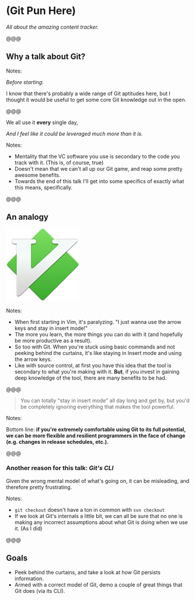 # (Git Pun Here)
_All about the amazing content tracker._

@@@

## Why a talk about Git?

Notes:

_Before starting_:

I know that there's probably a wide range of Git aptitudes here, but I thought
it would be useful to get some core Git knowledge out in the open.

@@@

We all use it **every** single day,
<p class="fragment"><i>And I feel like it could be leveraged much more than it is.</i></p>

Notes:

- Mentality that the VC software you use is secondary to the code you track with
  it. (This is, of course, true)
- Doesn't mean that we can't all up our Git game, and reap some pretty awesome
  benefits.
- Towards the end of this talk I'll get into some specifics of exactly what
  this means, specifically.

@@@

## An analogy

<img alt="Vim" src="img/vim.png" class="fragment img-simple" />

Notes:

- When first starting in Vim, it's paralyzing. "I just wanna use the arrow
  keys and stay in insert mode!"
- The more you learn, the more things you can do with it (and hopefully be more
  productive as a result).
- So too with Git. When you're stuck using basic commands and not peeking behind
  the curtains, it's like staying in Insert mode and using the arrow keys.
- Like with source control, at first you have this idea that the tool is
  secondary to what you're making with it. **But**, if you invest in gaining
  deep knowledge of the tool, there are many benefits to be had.

@@@

> You can totally "stay in insert mode" all day long and get by, but you'd be
> completely ignoring everything that makes the tool powerful.

Notes:

Bottom line: **if you're extremely comfortable using Git to its full potential,
we can be more flexible and resilient programmers in the face of change (e.g.
changes in release schedules, etc.).**

@@@

### Another reason for this talk: <i>Git's CLI</i> ###

<p class="fragment">Given the wrong mental model of what's going on, it can be misleading, and
therefore pretty frustrating.</p>

Notes:

- `git checkout` doesn't have a ton in common with `svn checkout`
- If we look at Git's internals a little bit, we can all be sure that no one is
  making any incorrect assumptions about what Git is doing when we use it. (As I
  did)

@@@

## Goals ##

- Peek behind the curtains, and take a look at how Git persists information.
- Armed with a correct model of Git, demo a couple of great things that Git does (via its CLI).

